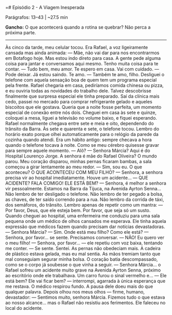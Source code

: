 =# Episódio 2 - A Viagem Inesperada

Parágrafos: 13–43 | ~27.5 min

**Gancho:** O que acontecerá quando a rotina se quebrar? Não perca a próxima parte.

---

Às cinco da tarde, meu celular tocou. Era Rafael, a voz ligeiramente cansada mas ainda animada:
— Mãe, não vai dar para nos encontrarmos em Botafogo hoje. Mas estou indo direto para casa. A gente pede alguma coisa para jantar e conversamos aqui mesmo. Tenho muita coisa para te contar.
— Tudo bem, meu amor. Te espero em casa. Vai com cuidado.
— Pode deixar. Já estou saindo. Te amo.
— Também te amo, filho.
Desliguei o telefone com aquela sensação boa de quem tem um programa especial pela frente. Rafael chegaria em casa, pediríamos comida chinesa ou pizza, e eu ouviria todas as novidades do trabalho dele. Talvez descobrisse finalmente que surpresa especial ele tinha preparado.
Saí da clínica mais cedo, passei no mercado para comprar refrigerante gelado e aqueles biscoitos que ele gostava. Queria que a noite fosse perfeita, um momento especial de conexão entre nós dois.
Cheguei em casa às sete e quinze, coloquei a mesa, liguei a televisão no volume baixo, e fiquei esperando. Rafael normalmente chegava entre sete e meia e oito, dependendo do trânsito da Barra.
Às sete e quarenta e sete, o telefone tocou.
Lembro do horário exato porque olhei automaticamente para o relógio da parede da cozinha quando atendi. Era um hábito antigo: sempre checava a hora quando o telefone tocava à noite. Como se meu cérebro quisesse gravar para sempre aquele momento.
— Alô?
— Senhora Márcia? Aqui é do Hospital Lourenço Jorge. A senhora é mãe do Rafael Oliveira?
O mundo parou.
Meu coração disparou, minhas pernas ficaram bambas, a sala começou a girar lentamente ao meu redor.
— Sim, sou eu. O que aconteceu? O QUE ACONTECEU COM MEU FILHO?
— Senhora, a senhora precisa vir ao hospital imediatamente. Houve um acidente...
— QUE ACIDENTE? FALA COMIGO! ELE ESTÁ BEM?
— Senhora, é melhor a senhora vir pessoalmente. Estamos na Barra da Tijuca, na Avenida Ayrton Senna...
Não lembro de ter desligado o telefone. Não lembro de ter pegado a bolsa, as chaves, de ter saído correndo para a rua. Não lembro da corrida de táxi, dos semáforos, do trânsito. Lembro apenas de repetir como um mantra:
— Por favor, Deus, que ele esteja bem. Por favor, que seja só um susto.
Quando cheguei ao hospital, uma enfermeira me conduziu para uma sala pequena onde um médico de olhos cansados me esperava. Ele tinha aquela expressão que médicos fazem quando precisam dar notícias devastadoras.
— Senhora Márcia?
— Sim. Onde está meu filho? Como ele está?
— Senhora, por favor... se sente. Precisamos conversar.
— NÃO! Eu quero ver o meu filho!
— Senhora, por favor... — ele repetiu com voz baixa, tentando me conter. — Se sente.
Sentei. As pernas não obedeciam mais. A cadeira de plástico estava gelada, mas eu mal sentia. As mãos tremiam tanto que mal conseguiam segurar minha bolsa. O coração batia descompassado, como se o corpo já soubesse o que vinha a seguir.
— Senhora Márcia... o Rafael sofreu um acidente muito grave na Avenida Ayrton Senna, próximo ao escritório onde ele trabalhava. Um carro furou o sinal vermelho e...
— Ele está bem? Ele vai ficar bem? — interrompi, agarrada à única esperança que me restava.
O médico respirou fundo. A pausa dele doeu mais do que qualquer palavra.
Depois olhou nos meus olhos — firme, humano, devastador:
— Sentimos muito, senhora Márcia. Fizemos tudo o que estava ao nosso alcance... mas o Rafael não resistiu aos ferimentos. Ele faleceu no local do acidente.